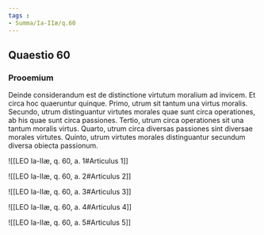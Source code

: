 ```yaml
---
tags : 
- Summa/Ia-IIæ/q.60
---
```


## Quaestio 60

### Prooemium

Deinde considerandum est de distinctione virtutum moralium ad invicem. Et circa hoc quaeruntur quinque. Primo, utrum sit tantum una virtus moralis. Secundo, utrum distinguantur virtutes morales quae sunt circa operationes, ab his quae sunt circa passiones. Tertio, utrum circa operationes sit una tantum moralis virtus. Quarto, utrum circa diversas passiones sint diversae morales virtutes. Quinto, utrum virtutes morales distinguantur secundum diversa obiecta passionum.

![[LEO Ia-IIæ, q. 60, a. 1#Articulus 1]]

![[LEO Ia-IIæ, q. 60, a. 2#Articulus 2]]

![[LEO Ia-IIæ, q. 60, a. 3#Articulus 3]]

![[LEO Ia-IIæ, q. 60, a. 4#Articulus 4]]

![[LEO Ia-IIæ, q. 60, a. 5#Articulus 5]]

